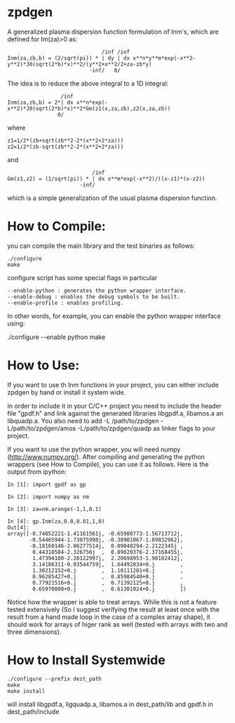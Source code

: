 zpdgen
======

A generalized plasma dispersion function formulation of Inm's, which are defined for Im(za)>0 as:

```
                              /inf /inf
Inm(za,zb,b) = (2/sqrt(pi)) * | dy | dx x**n*y**m*exp(-x**2-y**2)*J0(sqrt(2*b)*x)**2/(y**2+x**2/2+za-zb*y)
                          -inf/   0/
```

The idea is to reduce the above integral to a 1D integral:

```
                 /inf
Inm(za,zb,b) = 2*| dx x**n*exp(-x**2)*J0(sqrt(2*b)*x)**2*Gm(z1(x,za,zb),z2(x,za,zb))
                0/
```

where 

```
z1=1/2*(zb+sqrt(zb**2-2*(x**2+2*za)))
z2=1/2*(zb-sqrt(zb**2-2*(x**2+2*za)))
```

and 

```
                           /inf
Gm(z1,z2) = (1/sqrt(pi)) * | dx x**m*exp(-x**2)/((x-z1)*(x-z2))
                       -inf/
```

which is a simple generalization of the usual plasma dispersion function.

How to Compile:
============

you can compile the main library and the test binaries as follows:

```
./configure
make
```

configure script has some special flags in particular

```
--enable-python : generates the python wrapper interface.
--enable-debug : enables the debug symbols to be built.
--enable-profile : enables profiling.
```

In other words, for example, you can enable the python wrapper interface using:

./configure --enable python
make

How to Use:
==========
If you want to use th Inm functions in your project, you can either include zpdgen by hand or install it system wide.

In order to include it in your C/C++ project you need to include the header file "gpdf.h" and link against the generated libraries libgpdf.a, libamos.a an libquadp.a. 
You also need to add -L /path/to/zpdgen -L/path/to/zpdgen/amos -L/path/to/zpdgen/quadp as linker flags to your project.

If you want to use the python wrapper, you will need numpy (http://www.numpy.org/). After compiling and generating the python wrappers (see How to Compile), you can use it as follows. 
Here is the output from ipython:

```
In [1]: import gpdf as gp

In [2]: import numpy as nm

In [3]: za=nm.arange(-1,1,0.1)

In [4]: gp.Inm(za,0.0,0.01,1,0)
Out[4]: 
array([-0.74052221-1.41161561j, -0.65900773-1.56713712j,
       -0.54465944-1.73075998j, -0.38901067-1.89832962j,
       -0.18160146-2.06277514j,  0.09048294-2.2122345j ,
        0.44318584-2.326756j  ,  0.89620376-2.37168455j,
        1.47394180-2.28122997j,  2.20698953-1.90182412j,
        3.14186311-0.03544759j,  1.64492834+0.j        ,
        1.30212152+0.j        ,  1.10111201+0.j        ,
        0.96285427+0.j        ,  0.85984540+0.j        ,
        0.77921516+0.j        ,  0.71392125+0.j        ,
        0.65970808+0.j        ,  0.61381924+0.j        ])
```

Notice how the wrapper is able to treat arrays. While this is not a feature tested extensively (So I suggest verifying the result at least once with the result from a hand made loop in the case of a complex array shape), it should work for arrays of higer rank as well (tested with arrays with two and three dimensions).

How to Install Systemwide
=========================

```
./configure --prefix dest_path
make
make install
```

will install libgpdf.a, ligquadp.a, libamos.a in dest_path/lib and gpdf.h in dest_path/include
